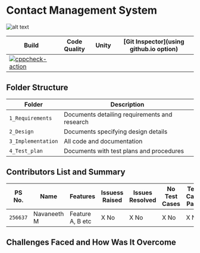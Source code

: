 # Contact Management System
![alt text](https://www.erp-information.com/wp-content/uploads/2015/02/Contact-manager.jpg)

Build | Code Quality | Unity | [Git Inspector](using github.io option)
------|----------|-------|--------------
[![cppcheck-action](https://github.com/navaneeth2324/Miniproject/actions/workflows/cpp_check.yml/badge.svg)](https://github.com/navaneeth2324/Miniproject/actions/workflows/cpp_check.yml)|



## Folder Structure
Folder             | Description
-------------------| -----------------------------------------
`1_Requirements`   | Documents detailing requirements and research
`2_Design`         | Documents specifying design details
`3_Implementation` | All code and documentation
`4_Test_plan`      | Documents with test plans and procedures

## Contributors List and Summary

PS No. |  Name   |    Features    | Issuess Raised |Issues Resolved|No Test Cases|Test Case Pass
-------|---------|----------------|----------------|---------------|-------------|--------------
`256637` | Navaneeth M  | Feature A, B etc    | X No     | X No   |X No   |X No          

## Challenges Faced and How Was It Overcome





